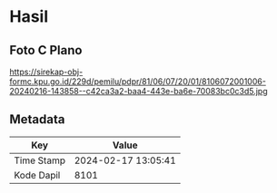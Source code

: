 # Hasil

## Foto C Plano

https://sirekap-obj-formc.kpu.go.id/229d/pemilu/pdpr/81/06/07/20/01/8106072001006-20240216-143858--c42ca3a2-baa4-443e-ba6e-70083bc0c3d5.jpg


## Metadata

| Key        | Value               |
| ---------- | ------------------- |
| Time Stamp | 2024-02-17 13:05:41 |
| Kode Dapil | 8101                |



